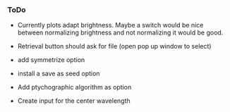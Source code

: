 ### ToDo

- Currently plots adapt brightness. Maybe a switch would be nice between normalizing brightness and not normalizing it would be good.


- Retrieval button should ask for file (open pop up window to select)


- add symmetrize option


- install a save as seed option
- Add ptychographic algorithm as option
- Create input for the center wavelength
